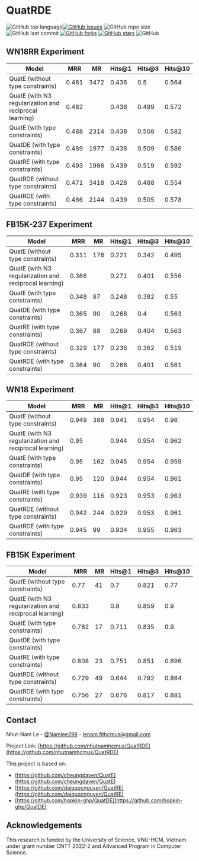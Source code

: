 # QuatRDE

<img alt="GitHub top language" src="https://img.shields.io/github/languages/top/nhutnamhcmus/QuatRDE"><a href="https://github.com/nhutnamhcmus/QuatRDE/issues"><img alt="GitHub issues" src="https://img.shields.io/github/issues/nhutnamhcmus/QuatRDE"></a>
<img alt="GitHub repo size" src="https://img.shields.io/github/repo-size/nhutnamhcmus/QuatRDE">
<img alt="GitHub last commit" src="https://img.shields.io/github/last-commit/nhutnamhcmus/QuatRDE">
<a href="https://github.com/nhutnamhcmus/QuatRDE/network"><img alt="GitHub forks" src="https://img.shields.io/github/forks/nhutnamhcmus/QuatRDE"></a>
<a href="https://github.com/nhutnamhcmus/QuatRDE/stargazers"><img alt="GitHub stars" src="https://img.shields.io/github/stars/nhutnamhcmus/QuatRDE"></a>
<img alt="GitHub" src="https://img.shields.io/github/license/nhutnamhcmus/QuatRDE">

## WN18RR Experiment

| Model  | MRR  | MR  | Hits@1  | Hits@3  | Hits@10  |
|---|---|---|---|---|---|
| QuatE (without type constraints) |  0.481 | 3472  |  0.436 |  0.5 |  0.564 |
| QuatE (with N3 regularization and reciprocal learning)  | 0.482 |   |  0.436 |  0.499 |  0.572 |
| QuatE (with type constraints)  | 0.488   | 2314  | 0.438 | 0.508  |  0.582 |
| QuatDE (with type constraints)  | 0.489  | 1977  | 0.438  | 0.509  |  0.586 |
| QuatRE (with type constraints)  | 0.493  | 1986 | 0.439  | 0.519  |  0.592 |
| QuatRDE (without type constraints)  | 0.471  | 3418 | 0.428 | 0.488 |  0.554 |
| QuatRDE (with type constraints)  | 0.486  |2144 | 0.439  | 0.505  |  0.578 |


## FB15K-237 Experiment

| Model  | MRR  | MR  | Hits@1  | Hits@3  | Hits@10  |
|---|---|---|---|---|---|
| QuatE (without type constraints) |  0.311 | 176  |  0.221 |  0.342 |  0.495 |
| QuatE (with N3 regularization and reciprocal learning)  | 0.366 |   |  0.271 |  0.401 |  0.556 |
| QuatE (with type constraints)  | 0.348   | 87  | 0.248 | 0.382  |  0.55 |
| QuatDE (with type constraints)  | 0.365  | 90  | 0.268  | 0.4  |  0.563 |
| QuatRE (with type constraints)  | 0.367  | 88 | 0.269  | 0.404  |  0.563 |
| QuatRDE (without type constraints)  | 0.329  | 177 | 0.236 | 0.362 |  0.519 |
| QuatRDE (with type constraints)  | 0.364  | 90 | 0.266  | 0.401  |  0.561 |


## WN18 Experiment

| Model  | MRR  | MR  | Hits@1  | Hits@3  | Hits@10  |
|---|---|---|---|---|---|
| QuatE (without type constraints) |  0.949 | 388  |  0.941 |  0.954 |  0.96 |
| QuatE (with N3 regularization and reciprocal learning)  | 0.95 |   | 0.944 |  0.954 |  0.962 |
| QuatE (with type constraints)  | 0.95   | 162 | 0.945 | 0.954  |  0.959 |
| QuatDE (with type constraints)  | 0.95  | 120  | 0.944  | 0.954 |  0.961 |
| QuatRE (with type constraints)  | 0.939  | 116 | 0.923  | 0.953  |  0.963 |
| QuatRDE (without type constraints)  | 0.942  | 244 | 0.929 | 0.953 |  0.961 |
| QuatRDE (with type constraints)  | 0.945  | 99 | 0.934  | 0.955  |  0.963 |


## FB15K Experiment

| Model  | MRR  | MR  | Hits@1  | Hits@3  | Hits@10  |
|---|---|---|---|---|---|
| QuatE (without type constraints) |  0.77 | 41  |  0.7 |  0.821 |  0.77 |
| QuatE (with N3 regularization and reciprocal learning)  | 0.833 |   |  0.8 |  0.859 |  0.9 |
| QuatE (with type constraints)  | 0.782   | 17  | 0.711 | 0.835  |  0.9 |
| QuatDE (with type constraints)  |  |   |   |   |   |
| QuatRE (with type constraints)  | 0.808 | 23 | 0.751  | 0.851 |  0.896 |
| QuatRDE (without type constraints)  | 0.729  | 49 | 0.644 | 0.792 |  0.864 |
| QuatRDE (with type constraints)  | 0.756  |27 | 0.676  | 0.817 |  0.881 |


## Contact

Nhut-Nam Le - [@Namlee298](https://twitter.com/Namlee298) - lenam.fithcmus@gmail.com

Project Link: [https://github.com/nhutnamhcmus/QuatRDE](https://github.com/nhutnamhcmus/QuatRDE)

This project is based on:
- [https://github.com/cheungdaven/QuatE](https://github.com/cheungdaven/QuatE)
- [https://github.com/daiquocnguyen/QuatRE](https://github.com/daiquocnguyen/QuatRE)
- [https://github.com/hopkin-ghp/QuatDE](https://github.com/hopkin-ghp/QuatDE)

## Acknowledgements 

This research is funded by the University of Science, VNU-HCM, Vietnam under grant number CNTT 2022-2 and Advanced Program in Computer Science.















